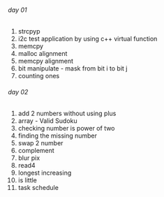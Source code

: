 ###### day 01
1. strcpyp
2. i2c test application by using c++ virtual function
3. memcpy
4. malloc alignment
5. memcpy alignment
6. bit manipulate - mask from bit i to bit j
7. counting ones

###### day 02
1. add 2 numbers without using plus
2. array - Valid Sudoku
3. checking number is power of two
4. finding the missing number
5. swap 2 number
6. complement
7. blur pix
8. read4
9. longest increasing
10. is little
11. task schedule